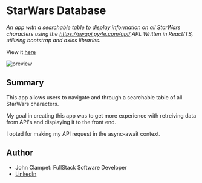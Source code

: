 # StarWars Database

*An app with a searchable table to display information on all StarWars characters using the https://swapi.py4e.com/api/ API. Written in React/TS, utilizing bootstrap and axios libraries.*

View it [here]('')

![preview]('/../src/img/img_app_preview.png')

## Summary
This app allows users to navigate and through a searchable table of all StarWars characters.

My goal in creating this app was to get more experience with retreiving data from API's and displaying it to the front end.


I opted for making my API request in the async-await context.
<!-- I encounter 

use async/await syntax for a cleaner code structure.
Used Axios library for handling API requests, as it provided a simpler syntax for working with APIs.

 
Use the data retreived from the initial API request, which includes URL's, to make subsequent API requests. 

This is where the postman API tool shined. I was able to run multiple quick API call tests to see what object properties and were returned in the responses.  -->

<!-- Learned
- How useState is updated ... synchronous, but delayed/async behaviour
- Loading state , how/when to notify app loading status
- Promise.all 
- Making subsequent API calls based on primary API call
- Importance and ease of use/convenience of typing ( Character object, Array of type Character) -->

## Author
- John Clampet: FullStack Software Developer
- [LinkedIn](https://www.linkedin.com/in/john-clampet-264007122/)
